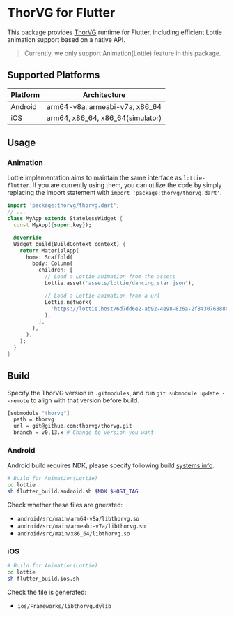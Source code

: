 # ThorVG for Flutter

This package provides [ThorVG](https://github.com/thorvg/thorvg) runtime for Flutter, including efficient Lottie animation support based on a native API.

> Currently, we only support Animation(Lottie) feature in this package.

## Supported Platforms

| Platform | Architecture |
| ------------- | ------------- |
| Android | arm64-v8a, armeabi-v7a, x86_64 |
| iOS | arm64, x86_64, x86_64(simulator) |

## Usage

### Animation
Lottie implementation aims to maintain the same interface as `lottie-flutter`. If you are currently using them, you can utilize the code by simply replacing the import statement with `import 'package:thorvg/thorvg.dart'`.

```dart
import 'package:thorvg/thorvg.dart';
// ...
class MyApp extends StatelessWidget {
  const MyApp({super.key});

  @override
  Widget build(BuildContext context) {
    return MaterialApp(
      home: Scaffold(
        body: Column(
          children: [
            // Load a Lottie animation from the assets
            Lottie.asset('assets/lottie/dancing_star.json'),

            // Load a Lottie animation from a url
            Lottie.network(
              'https://lottie.host/6d7dd6e2-ab92-4e98-826a-2f8430768886/NGnHQ6brWA.json'
            ),
          ],
        ),
      ),
    );
  }
}
```

## Build

Specify the ThorVG version in `.gitmodules`, and run `git submodule update --remote` to align with that version before build.

```sh
[submodule "thorvg"]
  path = thorvg
  url = git@github.com:thorvg/thorvg.git
  branch = v0.13.x # Change to version you want
```

### Android

Android build requires NDK, please specify following build [systems info](https://developer.android.com/ndk/guides/other_build_systems?_gl=1*19sk6gt*_up*MQ..*_ga*MTYxMjIxMTcwMi4xNzE0MTE5NTk1*_ga_6HH9YJMN9M*MTcxNDExOTU5NS4xLjAuMTcxNDExOTU5NS4wLjAuMA..#overview).

```sh
# Build for Animation(Lottie)
cd lottie
sh flutter_build.android.sh $NDK $HOST_TAG
```

Check whether these files are gnerated:
- `android/src/main/arm64-v8a/libthorvg.so`
- `android/src/main/armeabi-v7a/libthorvg.so`
- `android/src/main/x86_64/libthorvg.so`

### iOS
```sh
# Build for Animation(Lottie)
cd lottie
sh flutter_build.ios.sh
```

Check the file is generated:
- `ios/Frameworks/libthorvg.dylib`